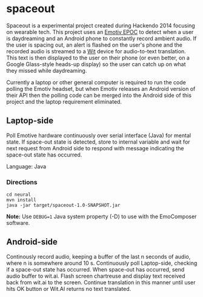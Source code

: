 spaceout
========

Spaceout is a experimental project created during Hackendo 2014 focusing on
wearable tech. This project uses an [Emotiv
EPOC](http://emotiv.com/epoc/features.php) to detect when a user is
daydreaming and an Android phone to constantly record ambient audio. If the
user is spacing out, an alert is flashed on the user's phone and the recorded
audio is streamed to a [Wit](https://wit.ai/) device for audio-to-text
translation. This text is then displayed to the user on their phone (or even
better, on a Google Glass-style heads-up display) so the user can catch up on
what they missed while daydreaming.

Currently a laptop or other general computer is required to run the code
polling the Emotiv headset, but when Emotiv releases an Android version of
their API then the polling code can be merged into the Android side of this
project and the laptop requirement eliminated.


## Laptop-side
Poll Emotive hardware continuously over serial interface (Java) for mental state.
If space-out state is detected, store to internal variable and wait for next request from Android side to respond with message indicating the space-out state has occurred.

Language: Java

### Directions
```
cd neural
mvn install
java -jar target/spaceout-1.0-SNAPSHOT.jar
```

**Note:** Use `DEBUG=1` Java system property (-D) to use with the EmoComposer software.


## Android-side
Continously record audio, keeping a buffer of the last n seconds of audio,
where n is somewhere around 10 s. Continuously poll Laptop-side, checking if a space-out state has occurred.
When space-out has occurred, send audio buffer to wit.ai. Flash screen chartreuse and display text
received back from wit.ai to the screen. Continue translation in this manner until user hits OK button or Wit.AI returns no text translated.

